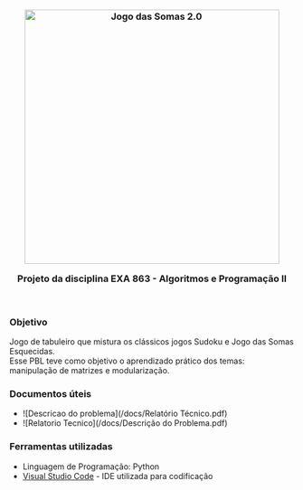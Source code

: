 <h3 align="center">
 <img src="/img_1.png" alt="Jogo das Somas 2.0" width="450"></a>

Projeto da disciplina EXA 863 - Algoritmos e Programação II
</h3>

<br>

### Objetivo
Jogo de tabuleiro que mistura os clássicos jogos Sudoku e Jogo das Somas Esquecidas. <br>
Esse PBL teve como objetivo o aprendizado prático dos temas: manipulação de matrizes e modularização.

### Documentos úteis
- ![Descricao do problema](/docs/Relatório Técnico.pdf)
- ![Relatorio Tecnico](/docs/Descrição do Problema.pdf)

### Ferramentas utilizadas
* Linguagem de Programação: Python
* [Visual Studio Code](https://code.visualstudio.com/) - IDE utilizada para codificação